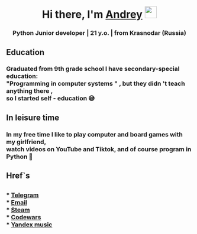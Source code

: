 <h1 align="center">Hi there, I'm <a href="https://daniilshat.ru/" target="_blank">Andrey</a> 
<img src="https://github.com/blackcater/blackcater/raw/main/images/Hi.gif" height="32"/></h1>
<h3 align="center">Python Junior developer | 21 y.o. | from Krasnodar (Russia) </h3>

<h2>Education</h2>
<h3>Graduated from 9th grade school
I have secondary-special education: <br>"Programming in computer systems " , 
but they didn 't teach anything there ,<br> so I started self - education 😅</h3>

<h2>In leisure time</h2>
<h3>In my free time I like to play computer and board games with my girlfriend, <br>watch videos on YouTube and Tiktok, and of course program in Python 🐍</h3>

<h2>Href`s<h2>
<h3>* <a href="https://t.me/uzh4sniy">Telegram</a><br>
* <a href="remaker1503@gmail.com">Email</a><br>
* <a href="https://steamcommunity.com/profiles/76561198139147931">Steam</a><br>
* <a href="https://www.codewars.com/users/Uzhasniy">Codewars</a><br>
* <a href="https://music.yandex.ru/users/remaker1503/playlists">Yandex music</a><br></h3>
<!---
Uzhasniy/Uzhasniy is a ✨ special ✨ repository because its `README.md` (this file) appears on your GitHub profile.
You can click the Preview link to take a look at your changes.
--->
